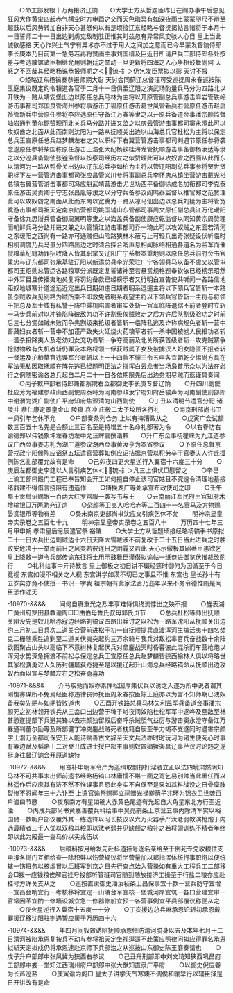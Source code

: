 <!-- { "loadSidebar": true } -->
　　○命工部发银十万两接济辽饷　　○大学士方从哲题臣昨日在阁办事午后忽见狂风大作黄尘四起赤气横空时方申酉之交而天色晦冥有如深夜雨土蒙蒙咫尺不辨至起鼓以后风势转加自非天心甚怒何以有是顷接辽东经略与督抚揭帖言诸将于本月十一日誓师二十一日出边剿虏克敌制胜正惟其时兹忽有异常风变骇人心目  皇上当此诚欲感格  天心作兴士气宁有异术亦不过于用人之间加之意而已今早蒙发督饷侍郎李长庚本乃目前第一急务若再将赞画主事刘国缙及臣近日所请户兵二部侍郎各处按差与考选散馆诸臣相继允用则朝廷之举动一旦更新将四海之人心争相鼓舞尚何  天怒之不回哉其经略杨镐恭报师期之＜锍-釒＞仍乞发臣票拟以彰  天讨不报
　　○经略辽东杨镐奏恭报师期大彰  天讨会同蓟辽总督汪可受巡抚周永春巡按陈玉庭集议既定约令镇道各官于二月十一日俱至辽阳之演武场酌量兵马分为四路北以开铁为一路从靖安堡出边以原任总兵马林为主将以开原管副总兵事游击麻岩管铁岭游击事都司郑国良管海州参将事游击丁碧原任游击葛世凤管新兵右营原任游击赵启祯管新兵中营原任参将李应选原任守备江万春等隶之以开原兵备道佥事潘宗颜监督岫岩通判董尔砺赞理而北关兵马分路并进又监之以庆云管游击事都司窦永澄此可以攻奴酋之北面从此而南则沈阳为一路从抚顺关出边以山海总兵官杜松为主将以保定总兵王宣原任总兵赵梦麟左右之又以职标下右翼营管游击事都司刘遇节原任参将袭念遂原任参将柴国栋原任游击王浩张大纪杨钦桂海龙管抚顺游击事备御杨汝达等隶之以分巡兵备副使张铨监督以按察司经历左之似赞理此可以攻奴酋之西面从此而东以清河为一路从鸭骨关出边以辽东总兵李如柏为主将以管辽阳副总兵事参将贺世贤职标下左一营管游击事都司张应昌管义川参将事副总兵李怀忠总镇坐营游击戴光裕总镇右翼营管游击事都司冯应魁武靖营游击尤世功西平备御徐成名加衔都司李克泰原任游击吴贡卿于守志张昌胤等隶之以分守兵备参议阎鸣泰监督以推官郑之范赞理此可以攻奴酋之南面从此而东南以宽奠为一路从凉马佃出边以总兵刘綎为主将管宽奠游击事都司祖天定南京陆营都司姚国辅山东管都司事周文原任副总兵江万化叆阳守备徐九思浙兵管备御周翼明等隶之以海盖兵备副使康应乾监督以同知黄宗周赞理而朝鲜兵马分路并进又兼之以管镇江游击事都司乔一琦此可以攻奴贼之东面若清河之东叆阳之西尚有一路亦可通贼但山险路狭林木蔽亏止可轻兵出奇张疑设伏听临时相机调度乃兵马虽分四路出边之时须合探合哨声息相闻脉络相通各道名为监军而催儧粮草纪籍功罪招收降人皆其职掌又辽阳广宁系根本重地则以原任总兵前府佥书官秉忠与辽东都司张承基驻辽阳以新添总兵李光荣驻广宁各领兵马以备不虞又以管屯都司王绍勋总管运各路粮草分派既定复誓诸神至若悬赏规格题奉钦依已经榜示昭然中外耳目且传播夷地矣复将罚约备款已经榜示者又行明白宣告使共听闻一各路信地距奴地城寨计道途远近定出兵日期如违日期者明系逗遛主将以下领兵官皆斩一本路虽杀贼收兵见别路为贼所乘不即救免者明系观望主将以下领兵官皆斩一主将与将领千把总及军士或有私讐于阵中乘机陷害者审实处斩一官军临阵退缩不前者登时立斩一马步兵前对以冲锋陷阵破敌为功不许割级俟贼败走之后方许后队割级验功之时前后三七分赏如贼未败而争先割级来抢级者皆斩一临阵私逃及诈称病规免者斩一营中畜藏妇女者斩一营中不加谨严致失火延烧火药粮草者斩一杀中国被掳人民报功者斩一滥杀投降夷人及老幼妇女充功者斩一争夺高丽及北关所获首级者斩一攻克贼寨争抢财物致有失机者斩仍罪及本路将领一俘获贼属子女及被掳汉人妇女隐匿不报者斩一督运及护粮草官违误军兴者斩以上一十四款不惮三令五申各宜朝乾夕惕尚方具在军法无私因取抚顺在阵先逃已经题明正法之指挥白云龙者当场枭首示众以为法在必行之例随密谕各总兵起自二月二十一日各依期限先后出边务期尽贼而返谨具奏闻
　　○丙子敕户部右侍郎兼都察院右佥都御史李长庚专督辽饷
　　○升四川副使杜应芳为福建参政山西副使周泰峙为河南参政汝宁府知府岳骏声为河南副使刑部郎中谢渭为湖广副使广平府知府焦源清为山西副使
　　○丁丑以清明节遣官分祀  诸陵并  恭仁康定景皇金山  陵寝  哀冲  庄敬二太子坟所各行礼
　　○南京刑部尚书卫一凤引年乞休不允
　　○户部奏条列仓务  上以有禆漕政从之
　　○戊寅广会试额数三百五十名先是会额止三百名至是特增五十名命礼部著为令
　　○以右春坊右谕德郑以伟钱象坤左春坊左中允汪辉管撰诰敕　　○升广东佥事杨瞿崃为九江道参议广西佥事姜志礼为湖广道参议湖西佥事黄汝亨为本省参议
　　○予原任总督京营戎政宁阳候陈应诏祭五坛遣官营葬如例应诏拮据京营以积劳卒于官妻夫人许氏援例陈乞礼部覆允故有是命
　　○己卯夜四更火星逆行入翼宿十六度三十分
　　○庚辰左都御史李鋕以人言引疾乞休＜锍-釒＞凡三上俱优□慰留之
　　○辛巳  上谕工部曰殿门工程已奉旨知会开工如何擅自停止该司官姑且不究速令清理地基接绪鼎建不得借言挠阻有违造作
　　○铸换湖广等处承宣布政使司之印
　　○壬午蜀王贡扇诏赐银一百两大红罗常服一袭写书与王　　○云南丽江军民府土官知府木增输银□万两助充辽饷
　　○朵颜等卫夷人哈哈赤等二百四十一名贡马及方物赐晏赏银币等物有差
　　○癸未南京吏部尚书沈应文引疾乞休不允
　　明神宗显皇帝实录卷之五百七十九
　　明神宗显皇帝实录卷之五百八十
　　万历四十七年三月甲申朔  孝肃皇后忌辰遣官祭  裕陵
　　○大学士方从哲题顷接经略杨镐手书原拟二十一日大兵出边剿贼适十六日天降大雪跋涉不前复改于二十五日当此进兵之时胜败安危决于一举而前日之风变若彼连日之阴霾又若此  天心示儆极其昭著臣愚欲乞  皇上降敕一道令兵部传谕东征将士用示鼓舞臣谨僣拟谕帖一纸恭进御览伏惟裁改酌行
　　○礼科给事中亓诗教言  皇上御极之初日讲不辍经筵时御何为因循至于今日竟视  东宫如漫不相关之人视  东宫讲学如漠不切已之事且不惟  东宫也  皇长孙十有五岁矣亦竟不使授一书识一字我  祖宗朝有此家法否乃迩年以来不务令德惟贿是闻臣恐作述无
　　$$$$-10970-&&&&
　　闻何自赓重光之烈丰亨难恃惧终流悖出之殃不报
　　○旌表湖广黄州府罗田县教谕周□□由伯母鲁氏叔母郭氏贞节
　　○总兵杜松等师出抚顺关陷没先是奴儿哈赤寇边经略刘镐议四路出兵讨之以松为一路军沈阳从抚顺关出边约三月初二日兵次二道关合营前进松于初一自抚顺提兵直渡浑河生擒活夷十四名焚克二栅随乘胜追剿至二道关伏夷突起约三万余骑与我兵对敌松率官兵奋战数十余阵欲图聚占山头以高临下不意树林复起伏兵对垒鏖战天时昏暮彼此混杀而车营枪炮以浑河水势深急拥渡不前松与保定总兵王宣原任总兵赵梦麟皆狭西榆林人俱以将略世其家松骁勇过人久历封疆屡获奇捷至是以援辽起升山海总兵经略镐命从抚顺出边攻奴西面以宣与梦麟左右之松奋勇喜功
　　$$$$-10971-&&&&
　　介马疾驰而奴亦素惮松因厚集伏兵以诱之入遂为所中说者谓其刚愎寡谋所不免焉经臣称违律丧师抚臣周永春按臣陈王庭亦以为言不知师期已洩奴备我矣先期与如期皆败道也
　　○乙酉开铁路总兵马林失利监军兵备道佥事潘宗颜死之初林领开铁兵从三岔口出边营于稗子峪夜间奴陷杜松军军中遂哗及旦敌至林甚恐遂提部下兵避其锋以去宗颜独留殿后奋呼杀贼胆气益厉与游击窦永澄守备江万春通判董尔励等及所部健丁冲突鏖战贼死者枕籍自辰至午力竭不支遂同时遇害宗颜字士潜万全都司保安卫人能诗赋善古文辞至天文兵法亦时时玩习为诸生便究心时事有筹边赋及韬略十二对癸丑成进士授户部主事则奴酋猖獗条具辽事芹议时论韪之遂挺身往督辽饷会开原道缺特
　　$$$$-10972-&&&&
　　用咨补申明军令严为巡缉取剽掠奸淫者立正以法四境肃然阴知马林不可共事未出师前遗书经略杨镐曰林庸懦不堪一面之寄乞易别帅当此重任而以林遥作后应庶其有济不然不惟误事且恐此身实不自保至是果如其料战没之日骨糜肢裂惨不忍闻年三十六讣至  上遣官谕祭赐葬立祠赠光禄卿荫子兆环为锦衣卫世袭百户谥曰节愍
　　○夜东南方有星如碗大赤黄色尾迹有光起自大角星东北方行至近浊
　　○丙戌兵部尚书黄嘉善覆兵科给事中吴亮嗣条上京营五事内除清军实以裕国储一款听户部议覆外其一练选锋以习长技议以六万火器手严汰老弱教演枪炮于内选最精者三千人优以双粮其粮即以汰老弱并见缺额之粮补之若将领训练不精者年终即以此为殿最一查马价以实戎伍以
　　$$$$-10973-&&&&
　　后粮料按月给发先赴科道挂号逐名亲给至于倒死专兑收粮住支申报各衙门互相给查一除积弊以饬营规议将坐营量加以都指挥体统行事职衔以便统辖一饬班务以核虚冒以后班军到京之日先行查点始入营操如有重大工程兵工二部移会□拨一应钱粮俟解官挂号投部听管班司官随到随放接济工操至于行盐二粮亦应赴挂号方许关支从之
　　○巡按直隶御史潘汝祯条上昌保事宜十款一营兵防守宜增一宣昌会哨宜行一考核移将宜定一山陵台军宜核一堡城河岸宜筑一各口营建宜审一官常因革宜酌一修墙设城宜急一修器修船宜预一各营事例宜平兵部覆议称便从之
　　○夜火星逆行入冀宿十五度一十分
　　○丁亥援边总兵麻承恩论斩初承恩戴罪援辽移沈阳驻劄遇警应援于万历四十六
　　$$$$-10974-&&&&
　　年四月间奴酋诱陷抚顺承恩借防清河脱身以去及本年七月十二日清河被陷承恩复按兵不动与参将祖天定坐视逗遛不赴策应照律问拟应得罪名承恩拟斩天定拟戍仍将承恩逮赴京师下兵部治之从巡按山东御史陈王庭奏请也
　　○戊子升户部郎中张凤冀为狭西右参议
　　○己丑升刑部郎中刘文琦知狭西巩昌府工部郎中娄一堂知江西瑞州府户部郎中张大猷知直隶广平府
　　○以御史倪应眷为长芦巡盐
　　○庚寅谕内阁曰  皇太子讲学天气寒燠不调俟和暖举行以辅臣择是日开讲故有是命
